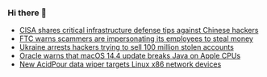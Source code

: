 ### Hi there 👋

<!--START_SECTION:feed-->
* [CISA shares critical infrastructure defense tips against Chinese hackers](https://www.bleepingcomputer.com/news/security/cisa-shares-critical-infrastructure-defense-tips-against-chinese-hackers/)
* [FTC warns scammers are impersonating its employees to steal money](https://www.bleepingcomputer.com/news/security/ftc-warns-scammers-are-impersonating-its-employees-to-steal-money/)
* [Ukraine arrests hackers trying to sell 100 million stolen accounts](https://www.bleepingcomputer.com/news/security/ukraine-arrests-hackers-trying-to-sell-100-million-stolen-accounts/)
* [Oracle warns that macOS 14.4 update breaks Java on Apple CPUs](https://www.bleepingcomputer.com/news/apple/oracle-warns-that-macos-144-update-breaks-java-on-apple-cpus/)
* [New AcidPour data wiper targets Linux x86 network devices](https://www.bleepingcomputer.com/news/security/new-acidpour-data-wiper-targets-linux-x86-network-devices/)
<!--END_SECTION:feed-->

<!--
**frankenk/frankenk** is a ✨ _special_ ✨ repository because its `README.md` (this file) appears on your GitHub profile.

Here are some ideas to get you started:

- 🔭 I’m currently working on ...
- 🌱 I’m currently learning ...
- 👯 I’m looking to collaborate on ...
- 🤔 I’m looking for help with ...
- 💬 Ask me about ...
- 📫 How to reach me: ...
- 😄 Pronouns: ...
- ⚡ Fun fact: ...
-->



